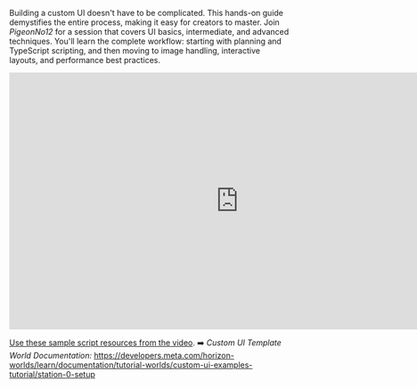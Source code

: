Building a custom UI doesn't have to be complicated. This hands-on guide demystifies the entire process, making it easy for creators to master. Join *PigeonNo12* for a session that covers UI basics, intermediate, and advanced techniques. You'll learn the complete workflow: starting with planning and TypeScript scripting, and then moving to image handling, interactive layouts, and performance best practices.


<iframe width="821" height="462" src="https://www.youtube.com/embed/e7ReN0gam5k" title="Custom UI Basics to Boost Interaction" frameborder="0" allow="accelerometer; autoplay; clipboard-write; encrypted-media; gyroscope; picture-in-picture; web-share" referrerpolicy="strict-origin-when-cross-origin" allowfullscreen></iframe>

[Use these sample script resources from the video](https://github.com/MHCPCreators/worlds-documentation/tree/main/docs/scripting-concepts-persistence-apis/custom-ui/cui-overview-video-resource-files).
➡️ *Custom UI Template World Documentation:* https://developers.meta.com/horizon-worlds/learn/documentation/tutorial-worlds/custom-ui-examples-tutorial/station-0-setup